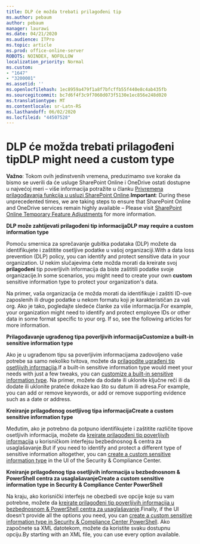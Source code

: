 ```yaml
---
title: DLP će možda trebati prilagođeni tip
ms.author: pebaum
author: pebaum
manager: laurawi
ms.date: 04/21/2020
ms.audience: ITPro
ms.topic: article
ms.prod: office-online-server
ROBOTS: NOINDEX, NOFOLLOW
localization_priority: Normal
ms.custom:
- "1647"
- "3200001"
ms.assetid: ''
ms.openlocfilehash: 1ec8959a479f1a8f7bfcffb55f440e8c4ab435fb
ms.sourcegitcommit: bc7d6f4f3c9f7060d073f5130e1ec856e248d020
ms.translationtype: MT
ms.contentlocale: sr-Latn-RS
ms.lasthandoff: 06/02/2020
ms.locfileid: "44507528"
---
```

# <a name="dlp-might-need-a-custom-type"></a><span data-ttu-id="6af33-102">DLP će možda trebati prilagođeni tip</span><span class="sxs-lookup"><span data-stu-id="6af33-102">DLP might need a custom type</span></span>

<span data-ttu-id="6af33-103">**Važno**: Tokom ovih jedinstvenih vremena, preduzimamo sve korake da bismo se uverili da će usluge SharePoint Online i OneDrive ostati dostupne u najvećoj meri – više informacija potražite u članku [Privremena prilagođavanja funkcija u usluzi SharePoint Online](https://aka.ms/ODSPAdjustments).</span><span class="sxs-lookup"><span data-stu-id="6af33-103">**Important**: During these unprecedented times, we are taking steps to ensure that SharePoint Online and OneDrive services remain highly available – Please visit [SharePoint Online Temporary Feature Adjustments](https://aka.ms/ODSPAdjustments) for more information.</span></span>

<span data-ttu-id="6af33-104">**DLP može zahtijevati prilagođeni tip informacija**</span><span class="sxs-lookup"><span data-stu-id="6af33-104">**DLP may require a custom information type**</span></span>

<span data-ttu-id="6af33-105">Pomoću smernica za sprečavanje gubitka podataka (DLP) možete da identifikujete i zaštitite osetljive podatke u vašoj organizaciji.</span><span class="sxs-lookup"><span data-stu-id="6af33-105">With a data loss prevention (DLP) policy, you can identify and protect sensitive data in your organization.</span></span> <span data-ttu-id="6af33-106">U nekim slučajevima ćete možda morati da kreirate svoj **prilagođeni** tip poverljivih informacija da biste zaštitili podatke svoje organizacije.</span><span class="sxs-lookup"><span data-stu-id="6af33-106">In some scenarios, you might need to create your own **custom** sensitive information type to protect your organization's data.</span></span>

<span data-ttu-id="6af33-107">Na primer, vaša organizacija će možda morati da identifikuje i zaštiti ID-ove zaposlenih ili druge podatke u nekom formatu koji je karakterističan za vaš org. Ako je tako, pogledajte sledeće članke za više informacija.</span><span class="sxs-lookup"><span data-stu-id="6af33-107">For example, your organization might need to identify and protect employee IDs or other data in some format specific to your org. If so, see the following articles for more information.</span></span>
  
 <span data-ttu-id="6af33-108">**Prilagođavanje ugrađenog tipa poverljivih informacija**</span><span class="sxs-lookup"><span data-stu-id="6af33-108">**Customize a built-in sensitive information type**</span></span>
  
<span data-ttu-id="6af33-109">Ako je u ugrađenom tipu sa poverljivim informacijama zadovoljeno vaše potrebe sa samo nekoliko tvitova, možete da [prilagodite ugrađeni tip osetljivih informacija](https://docs.microsoft.com/microsoft-365/compliance/customize-a-built-in-sensitive-information-type).</span><span class="sxs-lookup"><span data-stu-id="6af33-109">If a built-in sensitive information type would meet your needs with just a few tweaks, you can [customize a built-in sensitive information type](https://docs.microsoft.com/microsoft-365/compliance/customize-a-built-in-sensitive-information-type).</span></span> <span data-ttu-id="6af33-110">Na primer, možete da dodate ili uklonite ključne reči ili da dodate ili uklonite prateće dokaze kao što su datum ili adresa.</span><span class="sxs-lookup"><span data-stu-id="6af33-110">For example, you can add or remove keywords, or add or remove supporting evidence such as a date or address.</span></span>
  
 <span data-ttu-id="6af33-111">**Kreiranje prilagođenog osetljivog tipa informacija**</span><span class="sxs-lookup"><span data-stu-id="6af33-111">**Create a custom sensitive information type**</span></span>
  
<span data-ttu-id="6af33-112">Međutim, ako je potrebno da potpuno identifikujete i zaštitite različite tipove osetljivih informacija, možete da [kreirate prilagođeni tip poverljivih informacija](https://docs.microsoft.com/microsoft-365/compliance/create-a-custom-sensitive-information-type) u korisničkom interfejsu bezbednosnog & centra za usaglašavanje.</span><span class="sxs-lookup"><span data-stu-id="6af33-112">But if you need to identify and protect a different type of sensitive information altogether, you can [create a custom sensitive information type](https://docs.microsoft.com/microsoft-365/compliance/create-a-custom-sensitive-information-type) in the UI of the Security & Compliance Center.</span></span>
  
<span data-ttu-id="6af33-113">**Kreiranje prilagođenog tipa osetljivih informacija u bezbednosnom & PowerShell centra za usaglašavanje**</span><span class="sxs-lookup"><span data-stu-id="6af33-113">**Create a custom sensitive information type in Security & Compliance Center PowerShell**</span></span>

<span data-ttu-id="6af33-114">Na kraju, ako korisnički interfejs ne obezbedi sve opcije koje su vam potrebne, možete da [kreirate prilagođeni tip poverljivih informacija u bezbednosnom & PowerShell centra za usaglašavanje](https://docs.microsoft.com/microsoft-365/compliance/create-a-custom-sensitive-information-type-in-scc-powershell).</span><span class="sxs-lookup"><span data-stu-id="6af33-114">Finally, if the UI doesn't provide all the options you need, you can [create a custom sensitive information type in Security & Compliance Center PowerShell](https://docs.microsoft.com/microsoft-365/compliance/create-a-custom-sensitive-information-type-in-scc-powershell).</span></span> <span data-ttu-id="6af33-115">Ako započnete sa XML datotekom, možete da koristite svaku dostupnu opciju.</span><span class="sxs-lookup"><span data-stu-id="6af33-115">By starting with an XML file, you can use every option available.</span></span>

